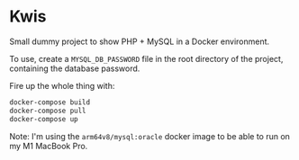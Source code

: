 # Kwis

Small dummy project to show PHP + MySQL in a Docker environment.

To use, create a `MYSQL_DB_PASSWORD` file in the root directory of the project, containing the database password.

Fire up the whole thing with:

```zsh
docker-compose build
docker-compose pull
docker-compose up
```

Note: I'm using the `arm64v8/mysql:oracle` docker image to be able to run on my M1 MacBook Pro.
